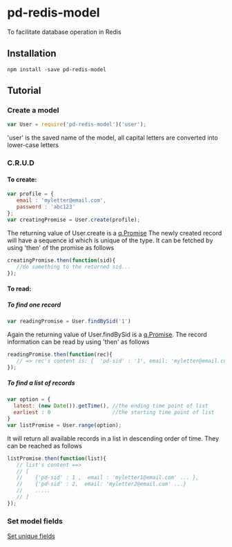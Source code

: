 # pd-redis-model
To facilitate database operation in Redis

## Installation
```
npm install -save pd-redis-model
```

## Tutorial
### Create a model
```javascript
var User = require('pd-redis-model')('user'); 
```     
'user' is the saved name of the model, all capital letters are converted into lower-case letters

### C.R.U.D
#### To create:
```javascript
var profile = {
   email : 'myletter@email.com', 
   password : 'abc123'
};
var creatingPromise = User.create(profile); 
```
The returning value of User.create is a [q.Promise](https://github.com/kriskowal/q)
The newly created record will have a sequence id which is unique of the type. It can be fetched by using 'then' of the promise as follows
```javascript
creatingPromise.then(function(sid){
   //do something to the returned sid...
});
```
#### To read:
##### To find one record
```javascript
var readingPromise = User.findBySid('1')
```
Again the returning value of User.findBySid is a [q.Promise](https://github.com/kriskowal/q). The record information can be read by using 'then' as follows
```javascript
readingPromise.then(function(rec){
   // => rec's content is: {  'pd-sid' : '1', email: 'myletter@email.com' ....}
});
```
##### To find a list of records
```javascript
var option = {
  latest: (new Date()).getTime(), //the ending time point of list
  earliest : 0                    //the starting time point of list
}
var listPromise = User.range(option);
```
It will return all available records in a list in descending order of time. They can be reached as follows
```javascript
listPromise.then(function(list){
   // list's content ==>  
   // [
   //    {'pd-sid' : 1 ,  email : 'myletter1@email.com' ... }, 
   //    {'pd-sid' : 2,  email: 'myletter2@email.com' ...}
   //    .....
   // ]
});
```


### Set model fields
[Set unique fields](https://github.com/pandazy/pd-redis-set-uniques)


